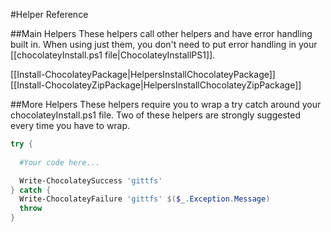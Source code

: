#Helper Reference
  
##Main Helpers
These helpers call other helpers and have error handling built in. When using just them, you don't need to put error handling in your [[chocolateyInstall.ps1 file|ChocolateyInstallPS1]].  

[[Install-ChocolateyPackage|HelpersInstallChocolateyPackage]]  
[[Install-ChocolateyZipPackage|HelpersInstallChocolateyZipPackage]]  

##More Helpers
These helpers require you to wrap a try catch around your chocolateyInstall.ps1 file. Two of these helpers are strongly suggested every time you have to wrap.  


```powershell
try {
  
  #Your code here...

  Write-ChocolateySuccess 'gittfs'
} catch {
  Write-ChocolateyFailure 'gittfs' $($_.Exception.Message)
  throw 
}

```